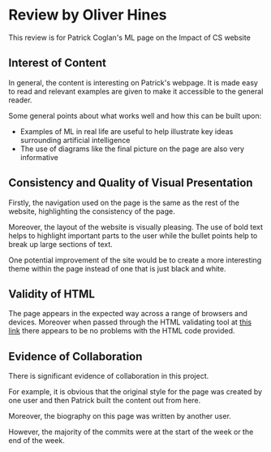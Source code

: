 # Review by Oliver Hines

This review is for Patrick Coglan's ML page on the Impact of CS
website

## Interest of Content

In general, the content is interesting on Patrick's webpage.
It is made easy to read and relevant examples are given to make
it accessible to the general reader.

Some general points about what works well and how this can be
built upon:

- Examples of ML in real life are useful to help illustrate
key ideas surrounding artificial intelligence
- The use of diagrams like the final picture on the page are
also very informative

## Consistency and Quality of Visual Presentation

Firstly, the navigation used on the page is the same as the rest
of the website, highlighting the consistency of the page.

Moreover, the layout of the website is visually pleasing. The
use of bold text helps to highlight important parts to the
user while the bullet points help to break up large sections
of text.

One potential improvement of the site would be to create a more
interesting theme within the page instead of one that is just
black and white.

## Validity of HTML

The page appears in the expected way across a range of browsers and
devices. Moreover when passed through the HTML validating tool at
[this link](https://validator.w3.org/nu/?doc=http%3A%2F%2Fcommunity.dur.ac.uk%2Fjerzy.n.foss%2Fimpactofcs%2Fmachine-learning.html)
there appears to be no problems with the HTML code provided.

## Evidence of Collaboration

There is significant evidence of collaboration in this project.

For example, it is obvious that the original style for the page
was created by one user and then Patrick built the content out
from here.

Moreover, the biography on this page was written by another user.

However, the majority of the commits were at the start of the week
or the end of the week. 